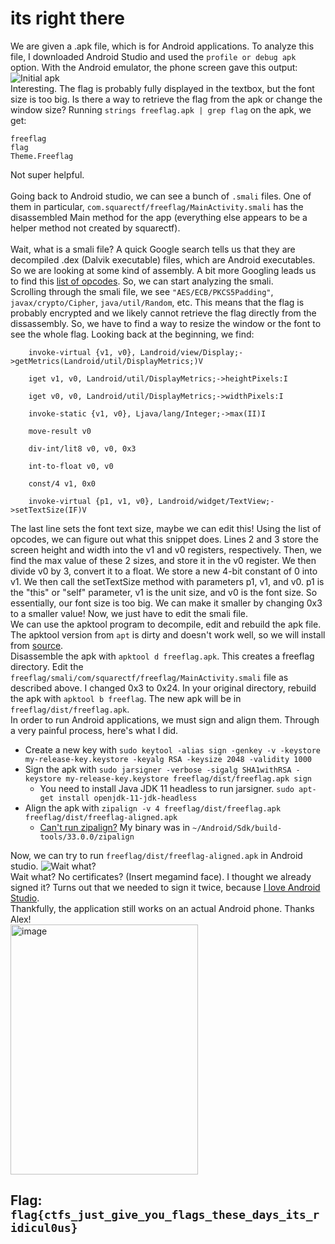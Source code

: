 # its right there

We are given a .apk file, which is for Android applications. To analyze this file, I downloaded Android Studio and used the `profile or debug apk` option. With the Android emulator, the phone screen gave this output:
![Initial apk](https://media.discordapp.net/attachments/1043332675827675187/1043425418696462336/image.png) <br>
Interesting. The flag is probably fully displayed in the textbox, but the font size is too big. Is there a way to retrieve the flag from the apk or change the window size?
Running `strings freeflag.apk | grep flag` on the apk, we get:
```
freeflag
flag
Theme.Freeflag
```
Not super helpful. <br><br>
Going back to Android studio, we can see a bunch of `.smali` files. One of them in particular, `com.squarectf/freeflag/MainActivity.smali` has the disassembled Main method for the app (everything else appears to be a helper method not created by squarectf). <br><br>
Wait, what is a smali file? A quick Google search tells us that they are decompiled .dex (Dalvik executable) files, which are Android executables. So we are looking at some kind of assembly. A bit more Googling leads us to find this [list of opcodes](http://pallergabor.uw.hu/androidblog/dalvik_opcodes.html). So, we can start analyzing the smali. <br>
Scrolling through the smali file, we see `"AES/ECB/PKCS5Padding"`, `javax/crypto/Cipher`, `java/util/Random`, etc. This means that the flag is probably encrypted and we likely cannot retrieve the flag directly from the dissassembly. So, we have to find a way to resize the window or the font to see the whole flag. Looking back at the beginning, we find:
```smali
    invoke-virtual {v1, v0}, Landroid/view/Display;->getMetrics(Landroid/util/DisplayMetrics;)V

    iget v1, v0, Landroid/util/DisplayMetrics;->heightPixels:I

    iget v0, v0, Landroid/util/DisplayMetrics;->widthPixels:I

    invoke-static {v1, v0}, Ljava/lang/Integer;->max(II)I

    move-result v0

    div-int/lit8 v0, v0, 0x3

    int-to-float v0, v0

    const/4 v1, 0x0

    invoke-virtual {p1, v1, v0}, Landroid/widget/TextView;->setTextSize(IF)V
```
The last line sets the font text size, maybe we can edit this! Using the list of opcodes, we can figure out what this snippet does. Lines 2 and 3 store the screen height and width into the v1 and v0 registers, respectively. Then, we find the max value of these 2 sizes, and store it in the v0 register. We then divide v0 by 3, convert it to a float. We store a new 4-bit constant of 0 into v1. We then call the setTextSize method with parameters p1, v1, and v0. p1 is the "this" or "self" parameter, v1 is the unit size, and v0 is the font size. So essentially, our font size is too big. We can make it smaller by changing 0x3 to a smaller value! Now, we just have to edit the smali file. <br>
We can use the apktool program to decompile, edit and rebuild the apk file. The apktool version from `apt` is dirty and doesn't work well, so we will install from [source](https://ibotpeaches.github.io/Apktool/install/). <br>
Disassemble the apk with `apktool d freeflag.apk`. This creates a freeflag directory. Edit the `freeflag/smali/com/squarectf/freeflag/MainActivity.smali` file as described above. I changed 0x3 to 0x24. In your original directory, rebuild the apk with `apktool b freeflag`. The new apk will be in `freeflag/dist/freeflag.apk`. <br>
In order to run Android applications, we must sign and align them. Through a very painful process, here's what I did. 
- Create a new key with `sudo keytool -alias sign -genkey -v -keystore my-release-key.keystore -keyalg RSA -keysize 2048 -validity 1000`
- Sign the apk with `sudo jarsigner -verbose -sigalg SHA1withRSA -keystore my-release-key.keystore freeflag/dist/freeflag.apk sign`
  - You need to install Java JDK 11 headless to run jarsigner. `sudo apt-get install openjdk-11-jdk-headless`
- Align the apk with `zipalign -v 4 freeflag/dist/freeflag.apk freeflag/dist/freeflag-aligned.apk`
  - [Can't run zipalign?](https://stackoverflow.com/questions/31048208/zipalign-command-not-found) My binary was in `~/Android/Sdk/build-tools/33.0.0/zipalign` <br>

Now, we can try to run `freeflag/dist/freeflag-aligned.apk` in Android studio.
![Wait what?](https://media.discordapp.net/attachments/1043332675827675187/1043471848819658753/image.png) <br>
Wait what? No certificates? (Insert megamind face). I thought we already signed it? Turns out that we needed to sign it twice, because [I love Android Studio](https://stackoverflow.com/questions/2914105/what-is-install-parse-failed-no-certificates-error). <br>
Thankfully, the application still works on an actual Android phone. Thanks Alex! <br>
<img src="https://user-images.githubusercontent.com/42781218/202933625-a324184c-400c-4401-b6ed-1d789b86a43e.png" alt="image" width="300" height="400" />

## Flag: `flag{ctfs_just_give_you_flags_these_days_its_ridicul0us}`
